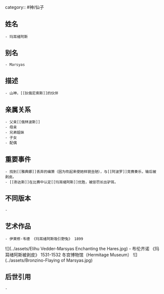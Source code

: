 category:: #神/仙子
## 姓名
	- 玛耳绪阿斯
## 别名
	- Marsyas
## 描述
	- 山神，[[狄俄尼索斯]]的伙伴
## 亲属关系
	- 父亲[[俄林波斯]]
	- 母亲
	- 兄弟姐妹
	- 子女
	- 配偶
## 重要事件
	- 找到[[雅典娜]]丢弃的编箫（因为吹起来使她样貌丑陋），与[[阿波罗]]竞赛奏乐，输后被剥皮。
	- [[弥达斯]]在比赛中认定[[玛耳绪阿斯]]优胜，被惩罚长出驴耳。
## 不同版本
	-
## 艺术作品
	- 伊莱修·韦德 《玛耳绪阿斯吸引野兔》 1899
 ![](../assets/Elihu Vedder-Marsyas Enchanting the Hares.jpg)
	- 布伦齐诺 《玛耳绪阿斯被剥皮》 1531-1532 冬宫博物馆（Hermitage Museum）
 ![](../assets/Bronzino-Flaying of Marsyas.jpg)
## 后世引用
	-
